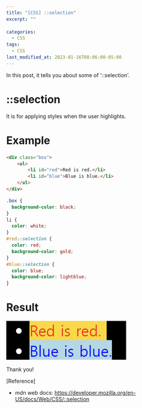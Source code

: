 ```yaml
---
title: "[CSS] ::selection"
excerpt: ""

categories:
  - CSS
tags:
  - CSS
last_modified_at: 2023-01-16T08:06:00-05:00
---
```


In this post, it tells you about some of '&#58;&#58;selection'.

# &#58;&#58;selection

It is for applying styles when the user highlights.

# Example

```html
<div class="box">
	<ul>
		<li id="red">Red is red.</li>
		<li id="blue">Blue is blue.</li>
	</ul>
</div>
```

```css
.box {
  background-color: black;
}
li {
  color: white;
}
#red::selection {
  color: red;
  background-color: gold;
}
#blue::selection {
  color: blue;
  background-color: lightblue;
}
```

# Result

![css-selection-ex](/assets/img/css-selection-ex.PNG)

Thank you!

[Reference]

- mdn web docs: <https://developer.mozilla.org/en-US/docs/Web/CSS/::selection>
